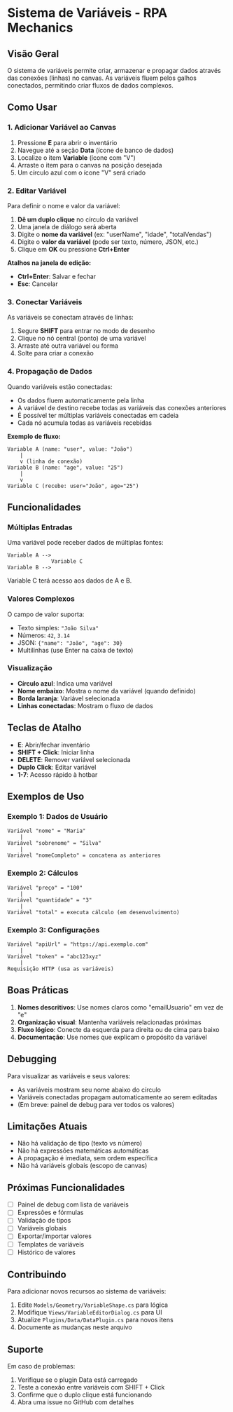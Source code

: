 # Sistema de Variáveis - RPA Mechanics

## Visão Geral

O sistema de variáveis permite criar, armazenar e propagar dados através das conexões (linhas) no canvas. As variáveis fluem pelos galhos conectados, permitindo criar fluxos de dados complexos.

## Como Usar

### 1. Adicionar Variável ao Canvas

1. Pressione **E** para abrir o inventário
2. Navegue até a seção **Data** (ícone de banco de dados)
3. Localize o item **Variable** (ícone com "V")
4. Arraste o item para o canvas na posição desejada
5. Um círculo azul com o ícone "V" será criado

### 2. Editar Variável

Para definir o nome e valor da variável:

1. **Dê um duplo clique** no círculo da variável
2. Uma janela de diálogo será aberta
3. Digite o **nome da variável** (ex: "userName", "idade", "totalVendas")
4. Digite o **valor da variável** (pode ser texto, número, JSON, etc.)
5. Clique em **OK** ou pressione **Ctrl+Enter**

**Atalhos na janela de edição:**
- **Ctrl+Enter**: Salvar e fechar
- **Esc**: Cancelar

### 3. Conectar Variáveis

As variáveis se conectam através de linhas:

1. Segure **SHIFT** para entrar no modo de desenho
2. Clique no nó central (ponto) de uma variável
3. Arraste até outra variável ou forma
4. Solte para criar a conexão

### 4. Propagação de Dados

Quando variáveis estão conectadas:

- Os dados fluem automaticamente pela linha
- A variável de destino recebe todas as variáveis das conexões anteriores
- É possível ter múltiplas variáveis conectadas em cadeia
- Cada nó acumula todas as variáveis recebidas

**Exemplo de fluxo:**

```
Variable A (name: "user", value: "João")
    |
    v (linha de conexão)
Variable B (name: "age", value: "25")
    |
    v
Variable C (recebe: user="João", age="25")
```

## Funcionalidades

### Múltiplas Entradas

Uma variável pode receber dados de múltiplas fontes:

```
Variable A --> 
              Variable C
Variable B -->
```

Variable C terá acesso aos dados de A e B.

### Valores Complexos

O campo de valor suporta:
- Texto simples: `"João Silva"`
- Números: `42`, `3.14`
- JSON: `{"name": "João", "age": 30}`
- Multilinhas (use Enter na caixa de texto)

### Visualização

- **Círculo azul**: Indica uma variável
- **Nome embaixo**: Mostra o nome da variável (quando definido)
- **Borda laranja**: Variável selecionada
- **Linhas conectadas**: Mostram o fluxo de dados

## Teclas de Atalho

- **E**: Abrir/fechar inventário
- **SHIFT + Click**: Iniciar linha
- **DELETE**: Remover variável selecionada
- **Duplo Click**: Editar variável
- **1-7**: Acesso rápido à hotbar

## Exemplos de Uso

### Exemplo 1: Dados de Usuário

```
Variável "nome" = "Maria"
    |
Variável "sobrenome" = "Silva"
    |
Variável "nomeCompleto" = concatena as anteriores
```

### Exemplo 2: Cálculos

```
Variável "preço" = "100"
    |
Variável "quantidade" = "3"
    |
Variável "total" = executa cálculo (em desenvolvimento)
```

### Exemplo 3: Configurações

```
Variável "apiUrl" = "https://api.exemplo.com"
    |
Variável "token" = "abc123xyz"
    |
Requisição HTTP (usa as variáveis)
```

## Boas Práticas

1. **Nomes descritivos**: Use nomes claros como "emailUsuario" em vez de "e"
2. **Organização visual**: Mantenha variáveis relacionadas próximas
3. **Fluxo lógico**: Conecte da esquerda para direita ou de cima para baixo
4. **Documentação**: Use nomes que explicam o propósito da variável

## Debugging

Para visualizar as variáveis e seus valores:
- As variáveis mostram seu nome abaixo do círculo
- Variáveis conectadas propagam automaticamente ao serem editadas
- (Em breve: painel de debug para ver todos os valores)

## Limitações Atuais

- Não há validação de tipo (texto vs número)
- Não há expressões matemáticas automáticas
- A propagação é imediata, sem ordem específica
- Não há variáveis globais (escopo de canvas)

## Próximas Funcionalidades

- [ ] Painel de debug com lista de variáveis
- [ ] Expressões e fórmulas
- [ ] Validação de tipos
- [ ] Variáveis globais
- [ ] Exportar/importar valores
- [ ] Templates de variáveis
- [ ] Histórico de valores

## Contribuindo

Para adicionar novos recursos ao sistema de variáveis:

1. Edite `Models/Geometry/VariableShape.cs` para lógica
2. Modifique `Views/VariableEditorDialog.cs` para UI
3. Atualize `Plugins/Data/DataPlugin.cs` para novos itens
4. Documente as mudanças neste arquivo

## Suporte

Em caso de problemas:
1. Verifique se o plugin Data está carregado
2. Teste a conexão entre variáveis com SHIFT + Click
3. Confirme que o duplo clique está funcionando
4. Abra uma issue no GitHub com detalhes
